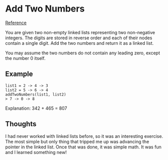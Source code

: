 # Add Two Numbers
[Reference](https://leetcode.com/problems/add-two-numbers/)

You are given two non-empty linked lists representing two non-negative integers. The digits are stored in reverse order and each of their nodes contain a single digit. Add the two numbers and return it as a linked list.

You may assume the two numbers do not contain any leading zero, except the number 0 itself.

## Example

```console
list1 = 2 -> 4 -> 3
list2 = 5 -> 6 -> 4
addTwoNumbers(list1, list2)
> 7 -> 0 -> 8
```

Explanation: 342 + 465 = 807

## Thoughts

I had never worked with linked lists before, so it was an interesting exercise. The most simple but only thing that tripped me up was advancing the pointer in the linked list. Once that was done, it was simple math. It was fun and I learned something new!
